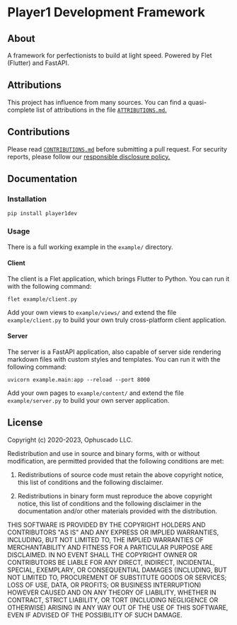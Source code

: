 # Player1 Development Framework

## About

A framework for perfectionists to build at light speed. Powered by Flet (Flutter) and FastAPI.

## Attributions

This project has influence from many sources. You can find a quasi-complete list of attributions in the file [`ATTRIBUTIONS.md`.](https://github.com/Ophuscado/py-player1dev/blob/main/ATTRIBUTIONS.md)

## Contributions

Please read
[`CONTRIBUTIONS.md`](https://github.com/Ophuscado/py-player1dev/blob/main/CONTRIBUTIONS.md) before submitting a pull request. For security reports, please follow our
[responsible disclosure policy.](https://ophuscado.com/security)

## Documentation

### Installation

```
pip install player1dev
```

### Usage

There is a full working example in the `example/` directory.

#### Client

The client is a Flet application, which brings Flutter to Python. You can run it with the following command:

```
flet example/client.py
```

Add your own views to `example/views/` and extend the file `example/client.py` to build your own truly cross-platform client application.

#### Server

The server is a FastAPI application, also capable of server side rendering markdown files with custom styles and templates. You can run it with the following command:

```
uvicorn example.main:app --reload --port 8000
```

Add your own pages to `example/content/` and extend the file `example/server.py` to build your own server application.

## License

Copyright (c) 2020-2023, Ophuscado LLC.

Redistribution and use in source and binary forms, with or without modification, are permitted provided that the following conditions are met:

1. Redistributions of source code must retain the above copyright notice, this list of conditions and the following disclaimer.

2. Redistributions in binary form must reproduce the above copyright notice, this list of conditions and the following disclaimer in the documentation and/or other materials provided with the distribution.

THIS SOFTWARE IS PROVIDED BY THE COPYRIGHT HOLDERS AND CONTRIBUTORS "AS IS" AND ANY EXPRESS OR IMPLIED WARRANTIES, INCLUDING, BUT NOT LIMITED TO, THE IMPLIED WARRANTIES OF MERCHANTABILITY AND FITNESS FOR A PARTICULAR PURPOSE ARE DISCLAIMED. IN NO EVENT SHALL THE COPYRIGHT OWNER OR CONTRIBUTORS BE LIABLE FOR ANY DIRECT, INDIRECT, INCIDENTAL, SPECIAL, EXEMPLARY, OR CONSEQUENTIAL DAMAGES (INCLUDING, BUT NOT LIMITED TO, PROCUREMENT OF SUBSTITUTE GOODS OR SERVICES; LOSS OF USE, DATA, OR PROFITS; OR BUSINESS INTERRUPTION) HOWEVER CAUSED AND ON ANY THEORY OF LIABILITY, WHETHER IN CONTRACT, STRICT LIABILITY, OR TORT (INCLUDING NEGLIGENCE OR OTHERWISE) ARISING IN ANY WAY OUT OF THE USE OF THIS SOFTWARE, EVEN IF ADVISED OF THE POSSIBILITY OF SUCH DAMAGE.
